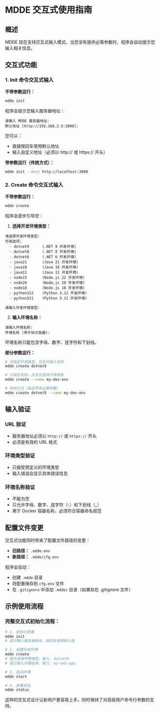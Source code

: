 # MDDE 交互式使用指南

## 概述
MDDE 现在支持交互式输入模式，当您没有提供必需参数时，程序会自动提示您输入相关信息。

## 交互式功能

### 1. Init 命令交互式输入

**不带参数运行：**
```bash
mdde init
```

程序会提示您输入服务器地址：
```
请输入 MDDE 服务器地址:
默认地址 [http://192.168.2.5:3000]: 
```

您可以：
- 直接按回车使用默认地址
- 输入自定义地址（必须以 http:// 或 https:// 开头）

**带参数运行（传统方式）：**
```bash
mdde init --host http://localhost:3000
```

### 2. Create 命令交互式输入

**不带参数运行：**
```bash
mdde create
```

程序会逐步引导您：

1. **选择开发环境类型：**
```
请选择开发环境类型:
可用选项:
  - dotnet9      (.NET 9 开发环境)
  - dotnet8      (.NET 8 开发环境)
  - dotnet6      (.NET 6 开发环境)
  - java21       (Java 21 开发环境)
  - java18       (Java 18 开发环境)
  - java11       (Java 11 开发环境)
  - node22       (Node.js 22 开发环境)
  - node20       (Node.js 20 开发环境)
  - node18       (Node.js 18 开发环境)
  - python312    (Python 3.12 开发环境)
  - python311    (Python 3.11 开发环境)

请输入开发环境类型: 
```

2. **输入环境名称：**
```
请输入环境名称:
环境名称 (用于标识容器): 
```

环境名称只能包含字母、数字、连字符和下划线。

**部分参数运行：**
```bash
# 只指定环境类型，交互式输入名称
mdde create dotnet9

# 只指定名称，交互式选择环境类型
mdde create --name my-dev-env

# 传统方式（指定所有必需参数）
mdde create dotnet9 --name my-dev-env
```

## 输入验证

### URL 验证
- 服务器地址必须以 `http://` 或 `https://` 开头
- 必须是有效的 URL 格式

### 环境类型验证
- 只接受预定义的环境类型
- 输入错误会显示具体错误信息

### 环境名称验证
- 不能为空
- 只允许字母、数字、连字符（-）和下划线（_）
- 用于 Docker 容器名称，必须符合容器命名规范

## 配置文件变更

交互式功能同时带来了配置文件路径的变更：

- **旧路径：** `.mdde.env`
- **新路径：** `.mdde/cfg.env`

程序会自动：
- 创建 `.mdde` 目录
- 将配置保存到 `cfg.env` 文件
- 在 `.gitignore` 中添加 `.mdde/` 目录（如果存在 .gitignore 文件）

## 示例使用流程

### 完整交互式初始化流程：
```bash
# 1. 初始化配置
mdde init
# 提示输入服务器地址，按回车使用默认值

# 2. 创建开发环境
mdde create
# 提示选择环境类型，输入: dotnet9
# 提示输入环境名称，输入: my-web-app

# 3. 启动环境
mdde start

# 4. 查看状态
mdde status
```

这样的交互式设计让新用户更容易上手，同时保持了对高级用户命令行参数的支持。
